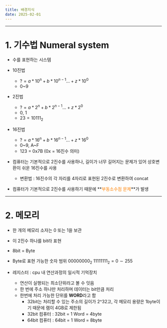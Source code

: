 ```yaml
---
title: 배경지식
date: 2025-02-01
---
```


---
# 1. 기수법 Numeral system
* 수를 표현하는 시스템
* 10진법
  * $? = a * 10^{n} + b * 10^{n-1} ... + z * 10^{0}$
  * 0~9
* 2진법
  * $? = a * 2^{n} + b * 2^{n-1} ... + z * 2^{0}$
  * 0, 1
  * $23 = 10111_{2}$
* 16진법
  * $? = a * 16^{n} + b * 16^{n-1} ... + z * 16^{0}$
  * 0\~9, A\~F
  * 123 = 0x7B (0x = 16진수 의미)

* 컴퓨터는 기본적으로 2진수를 사용하나, 길이가 너무 길어지는 문제가 있어 상호변환이 쉬운 16진수를 사용
  * 변환법 : 16진수의 각 자리를 4자리로 표현된 2진수로 변환하여 concat
* 컴퓨터가 기본적으로 2진수를 사용하기 때문에 **<font color='#FF8000'>부동소수점 문제</font>**가 발생

---

# 2. 메모리

* 한 개의 메모리 소자는 0 또는 1을 보관
* 이 2진수 하나를 bit라 표현
* 8bit = Byte
* Byte로 표현 가능한 숫자 범위 $00000000_{2} ~ 11111111_{2} = 0 \sim 255$

* 레지스터 : cpu 내 연산과정의 일시적 기억장치
  * 연산이 실행되는 최소단위라고 볼 수 잇음
  * 한 번에 주소 하나만 처리하며 데이터는 bit만큼 처리
  * 한번에 처리 가능한 단위를 **WORD**라고 함
    * 32bit는 처리할 수 있는 주소의 길이가 2^32고, 각 메모리 용량은 1byte이기 때문에 램이 4GB로 제한됨
    * 32bit 컴퓨터 : 32bit = 1 Word = 4byte
    * 64bit 컴퓨터 : 64bit = 1 Word = 8byte

